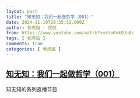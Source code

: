 ```yaml
---
layout: post
title: "知无知：我们一起做哲学（001）"
date: 2024-11-10T20:35:52.000Z
author: 老虎庙 · 虎侃
from: https://www.youtube.com/watch?v=k5oKvkOJuAc
tags: [ 老虎庙 ]
comments: True
categories: [ 老虎庙 ]
---
```

<!--1731270952000-->
[知无知：我们一起做哲学（001）](https://www.youtube.com/watch?v=k5oKvkOJuAc)
------

<div>
知无知的系列直播节目
</div>
